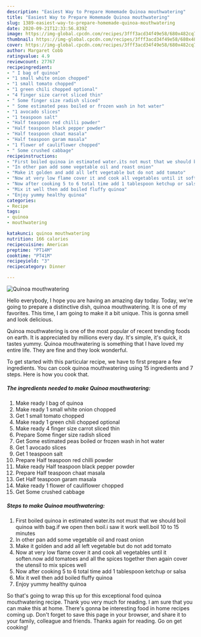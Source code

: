 ```yaml
---
description: "Easiest Way to Prepare Homemade Quinoa mouthwatering"
title: "Easiest Way to Prepare Homemade Quinoa mouthwatering"
slug: 1389-easiest-way-to-prepare-homemade-quinoa-mouthwatering
date: 2020-09-21T12:33:56.839Z
image: https://img-global.cpcdn.com/recipes/3fff3acd34f49e58/680x482cq70/quinoa-mouthwatering-recipe-main-photo.jpg
thumbnail: https://img-global.cpcdn.com/recipes/3fff3acd34f49e58/680x482cq70/quinoa-mouthwatering-recipe-main-photo.jpg
cover: https://img-global.cpcdn.com/recipes/3fff3acd34f49e58/680x482cq70/quinoa-mouthwatering-recipe-main-photo.jpg
author: Margaret Cobb
ratingvalue: 4.9
reviewcount: 27767
recipeingredient:
- " I bag of quinoa"
- "1 small white onion chopped"
- "1 small tomato chopped"
- "1 green chili chopped optional"
- "4 finger size carrot sliced thin"
- " Some finger size radish sliced"
- " Some estimated peas boiled or frozen wash in hot water"
- "1 avocado slices"
- "1 teaspoon salt"
- "Half teaspoon red chilli powder"
- "Half teaspoon black pepper powder"
- "Half teaspoon chaat masala"
- "Half teaspoon garam masala"
- "1 flower of cauliflower chopped"
- " Some crushed cabbage"
recipeinstructions:
- "First boiled quinoa in estimated water.its not must that we should boil quinoa with bag.if we open then boil.i saw it work well.boil 10 to 15 minutes"
- "In other pan add some vegetable oil and roast onion"
- "Make it golden and add all left vegetable but do not add tomato"
- "Now at very low flame cover it and cook all vegetables until it soften.now add tomatoes and all the spices together then again cover the utensil to mix spices well"
- "Now after cooking 5 to 6 total time add 1 tablespoon ketchup or salsa"
- "Mix it well then add boiled fluffy quinoa"
- "Enjoy yummy healthy quinoa"
categories:
- Recipe
tags:
- quinoa
- mouthwatering

katakunci: quinoa mouthwatering 
nutrition: 166 calories
recipecuisine: American
preptime: "PT14M"
cooktime: "PT41M"
recipeyield: "3"
recipecategory: Dinner

---
```



![Quinoa mouthwatering](https://img-global.cpcdn.com/recipes/3fff3acd34f49e58/680x482cq70/quinoa-mouthwatering-recipe-main-photo.jpg)

Hello everybody, I hope you are having an amazing day today. Today, we're going to prepare a distinctive dish, quinoa mouthwatering. It is one of my favorites. This time, I am going to make it a bit unique. This is gonna smell and look delicious.

Quinoa mouthwatering is one of the most popular of recent trending foods on earth. It is appreciated by millions every day. It's simple, it's quick, it tastes yummy. Quinoa mouthwatering is something that I have loved my entire life. They are fine and they look wonderful.




To get started with this particular recipe, we have to first prepare a few ingredients. You can cook quinoa mouthwatering using 15 ingredients and 7 steps. Here is how you cook that.

<!--inarticleads1-->

##### The ingredients needed to make Quinoa mouthwatering:

1. Make ready  I bag of quinoa
1. Make ready 1 small white onion chopped
1. Get 1 small tomato chopped
1. Make ready 1 green chili chopped optional
1. Make ready 4 finger size carrot sliced thin
1. Prepare  Some finger size radish sliced
1. Get  Some estimated peas boiled or frozen wash in hot water
1. Get 1 avocado slices
1. Get 1 teaspoon salt
1. Prepare Half teaspoon red chilli powder
1. Make ready Half teaspoon black pepper powder
1. Prepare Half teaspoon chaat masala
1. Get Half teaspoon garam masala
1. Make ready 1 flower of cauliflower chopped
1. Get  Some crushed cabbage




<!--inarticleads2-->

##### Steps to make Quinoa mouthwatering:

1. First boiled quinoa in estimated water.its not must that we should boil quinoa with bag.if we open then boil.i saw it work well.boil 10 to 15 minutes
1. In other pan add some vegetable oil and roast onion
1. Make it golden and add all left vegetable but do not add tomato
1. Now at very low flame cover it and cook all vegetables until it soften.now add tomatoes and all the spices together then again cover the utensil to mix spices well
1. Now after cooking 5 to 6 total time add 1 tablespoon ketchup or salsa
1. Mix it well then add boiled fluffy quinoa
1. Enjoy yummy healthy quinoa




So that's going to wrap this up for this exceptional food quinoa mouthwatering recipe. Thank you very much for reading. I am sure that you can make this at home. There's gonna be interesting food in home recipes coming up. Don't forget to save this page in your browser, and share it to your family, colleague and friends. Thanks again for reading. Go on get cooking!
